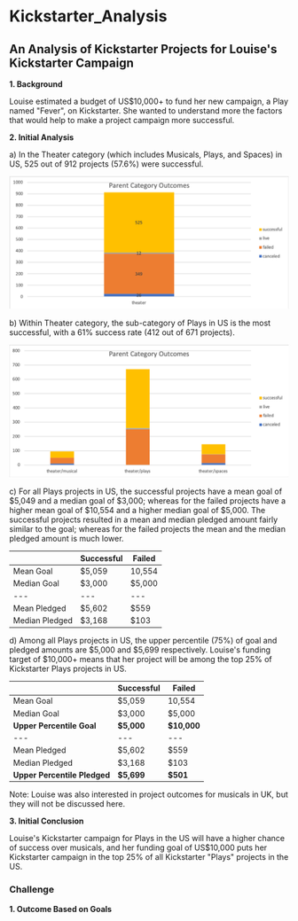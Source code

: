 # Kickstarter_Analysis
## An Analysis of Kickstarter Projects for Louise's Kickstarter Campaign 

**1. Background**

Louise estimated a budget of US$10,000+ to fund her new campaign, a Play named "Fever", on Kickstarter.  She wanted to understand more the factors that would help to make a project campaign more successful. 

**2. Initial Analysis**

a) In the Theater category (which includes Musicals, Plays, and Spaces) in US, 525 out of 912 projects (57.6%) were successful. 

![theater category outcome](https://github.com/pegkhiev/Kickstarter_Analysis/blob/master/theater_category_chart.png)

b) Within Theater category, the sub-category of Plays in US is the most successful, with a 61% success rate (412 out of 671 projects).

![theater subcatory category outcome](https://github.com/pegkhiev/Kickstarter_Analysis/blob/master/parent%20category%20outcome%20chart.png)

c) For all Plays projects in US, the successful projects have a mean goal of $5,049 and a median goal of $3,000; whereas for the failed projects have a higher mean goal of $10,554 and a higher median goal of $5,000.  The successful projects resulted in a mean and median pledged amount fairly similar to the goal; whereas for the failed projects the mean and the median pledged amount is much lower. 

|   |Successful|Failed|
---| --- | ---
Mean Goal | $5,059 | 10,554| 
Median Goal | $3,000 | $5,000| 
---| ---| ---
Mean Pledged | $5,602 | $559|
Median Pledged | $3,168 | $103|

d) Among all Plays projects in US, the upper percentile (75%) of goal and pledged amounts are $5,000 and $5,699 respectively.  Louise's funding target of $10,000+ means that her project will be among the top 25% of Kickstarter Plays projects in US. 

|   |Successful|Failed|
---| --- | ---
Mean Goal | $5,059 | 10,554| 
Median Goal | $3,000 | $5,000| 
**Upper Percentile Goal** | **$5,000** | **$10,000**|
---| ---| ---
Mean Pledged | $5,602 | $559|
Median Pledged | $3,168 | $103|
**Upper Percentile Pledged** | **$5,699** | **$501**|

Note: Louise was also interested in project outcomes for musicals in UK, but they will not be discussed here. 

**3. Initial Conclusion** 

Louise's Kickstarter campaign for Plays in the US will have a higher chance of success over musicals, and her funding goal of US$10,000 puts her Kickstarter campaign in the top 25% of all Kickstarter "Plays" projects in the US. 

### Challenge

**1. Outcome Based on Goals**
